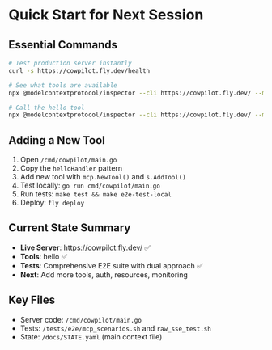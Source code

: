 # Quick Start for Next Session

## Essential Commands
```bash
# Test production server instantly
curl -s https://cowpilot.fly.dev/health

# See what tools are available
npx @modelcontextprotocol/inspector --cli https://cowpilot.fly.dev/ --method tools/list

# Call the hello tool
npx @modelcontextprotocol/inspector --cli https://cowpilot.fly.dev/ --method tools/call --tool-name hello
```

## Adding a New Tool
1. Open `/cmd/cowpilot/main.go`
2. Copy the `helloHandler` pattern
3. Add new tool with `mcp.NewTool()` and `s.AddTool()`
4. Test locally: `go run cmd/cowpilot/main.go`
5. Run tests: `make test && make e2e-test-local`
6. Deploy: `fly deploy`

## Current State Summary
- **Live Server**: https://cowpilot.fly.dev/ ✅
- **Tools**: hello ✅
- **Tests**: Comprehensive E2E suite with dual approach ✅
- **Next**: Add more tools, auth, resources, monitoring

## Key Files
- Server code: `/cmd/cowpilot/main.go`
- Tests: `/tests/e2e/mcp_scenarios.sh` and `raw_sse_test.sh`
- State: `/docs/STATE.yaml` (main context file)
